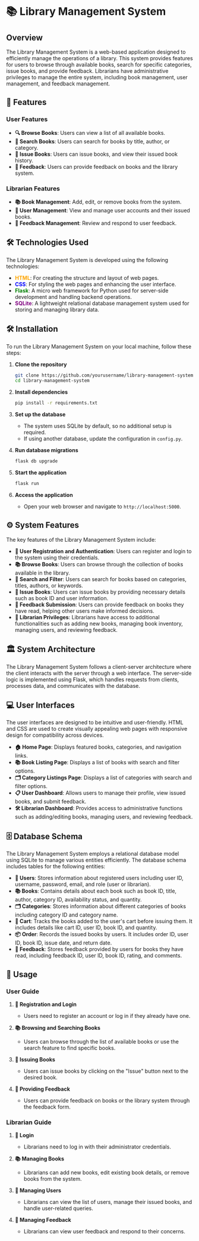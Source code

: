 # 📚 Library Management System

## Overview

The Library Management System is a web-based application designed to efficiently manage the operations of a library. This system provides features for users to browse through available books, search for specific categories, issue books, and provide feedback. Librarians have administrative privileges to manage the entire system, including book management, user management, and feedback management.

## 🌟 Features

### User Features
- **🔍 Browse Books**: Users can view a list of all available books.
- **🔎 Search Books**: Users can search for books by title, author, or category.
- **📖 Issue Books**: Users can issue books, and view their issued book history.
- **📝 Feedback**: Users can provide feedback on books and the library system.

### Librarian Features
- **📚 Book Management**: Add, edit, or remove books from the system.
- **👥 User Management**: View and manage user accounts and their issued books.
- **📩 Feedback Management**: Review and respond to user feedback.

## 🛠️ Technologies Used

The Library Management System is developed using the following technologies:

- <span style="color:orange;">**HTML**</span>: For creating the structure and layout of web pages.
- <span style="color:blue;">**CSS**</span>: For styling the web pages and enhancing the user interface.
- <span style="color:green;">**Flask**</span>: A micro web framework for Python used for server-side development and handling backend operations.
- <span style="color:purple;">**SQLite**</span>: A lightweight relational database management system used for storing and managing library data.

## 🛠️ Installation

To run the Library Management System on your local machine, follow these steps:

1. **Clone the repository**
    ```bash
    git clone https://github.com/yourusername/library-management-system.git
    cd library-management-system
    ```

2. **Install dependencies**
    ```bash
    pip install -r requirements.txt
    ```

3. **Set up the database**
    - The system uses SQLite by default, so no additional setup is required.
    - If using another database, update the configuration in `config.py`.

4. **Run database migrations**
    ```bash
    flask db upgrade
    ```

5. **Start the application**
    ```bash
    flask run
    ```

6. **Access the application**
    - Open your web browser and navigate to `http://localhost:5000`.

## ⚙️ System Features

The key features of the Library Management System include:

- **👤 User Registration and Authentication**: Users can register and login to the system using their credentials.
- **📚 Browse Books**: Users can browse through the collection of books available in the library.
- **🔎 Search and Filter**: Users can search for books based on categories, titles, authors, or keywords.
- **📖 Issue Books**: Users can issue books by providing necessary details such as book ID and user information.
- **📝 Feedback Submission**: Users can provide feedback on books they have read, helping other users make informed decisions.
- **🔧 Librarian Privileges**: Librarians have access to additional functionalities such as adding new books, managing book inventory, managing users, and reviewing feedback.

## 🏛️ System Architecture

The Library Management System follows a client-server architecture where the client interacts with the server through a web interface. The server-side logic is implemented using Flask, which handles requests from clients, processes data, and communicates with the database.

## 💻 User Interfaces

The user interfaces are designed to be intuitive and user-friendly. HTML and CSS are used to create visually appealing web pages with responsive design for compatibility across devices.

- **🏠 Home Page**: Displays featured books, categories, and navigation links.
- **📚 Book Listing Page**: Displays a list of books with search and filter options.
- **🗂️ Category Listings Page**: Displays a list of categories with search and filter options.
- **📋 User Dashboard**: Allows users to manage their profile, view issued books, and submit feedback.
- **🛠️ Librarian Dashboard**: Provides access to administrative functions such as adding/editing books, managing users, and reviewing feedback.

## 🗄️ Database Schema

The Library Management System employs a relational database model using SQLite to manage various entities efficiently. The database schema includes tables for the following entities:

- **👥 Users**: Stores information about registered users including user ID, username, password, email, and role (user or librarian).
- **📚 Books**: Contains details about each book such as book ID, title, author, category ID, availability status, and quantity.
- **🗂️ Categories**: Stores information about different categories of books including category ID and category name.
- **🛒 Cart**: Tracks the books added to the user's cart before issuing them. It includes details like cart ID, user ID, book ID, and quantity.
- **📦 Order**: Records the issued books by users. It includes order ID, user ID, book ID, issue date, and return date.
- **📝 Feedback**: Stores feedback provided by users for books they have read, including feedback ID, user ID, book ID, rating, and comments.

## 📖 Usage

### User Guide

1. **🔐 Registration and Login**
   - Users need to register an account or log in if they already have one.
   
2. **📚 Browsing and Searching Books**
   - Users can browse through the list of available books or use the search feature to find specific books.
   
3. **📖 Issuing Books**
   - Users can issue books by clicking on the "Issue" button next to the desired book.

4. **📝 Providing Feedback**
   - Users can provide feedback on books or the library system through the feedback form.

### Librarian Guide

1. **🔐 Login**
   - Librarians need to log in with their administrator credentials.

2. **📚 Managing Books**
   - Librarians can add new books, edit existing book details, or remove books from the system.

3. **👥 Managing Users**
   - Librarians can view the list of users, manage their issued books, and handle user-related queries.

4. **📩 Managing Feedback**
   - Librarians can view user feedback and respond to their concerns.

